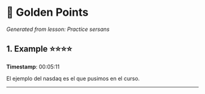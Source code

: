 # 🌟 Golden Points

*Generated from lesson: Practice sersans*

## 1. Example ⭐⭐⭐⭐
**Timestamp**: 00:05:11

El ejemplo del nasdaq es el que pusimos en el curso.

---


